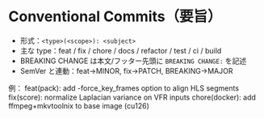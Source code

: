 # Conventional Commits（要旨）
- 形式：`<type>(<scope>): <subject>`
- 主な type：feat / fix / chore / docs / refactor / test / ci / build
- BREAKING CHANGE は本文/フッター先頭に `BREAKING CHANGE:` を記述
- SemVer と連動：feat→MINOR, fix→PATCH, BREAKING→MAJOR

例：
feat(pack): add -force_key_frames option to align HLS segments
fix(score): normalize Laplacian variance on VFR inputs
chore(docker): add ffmpeg+mkvtoolnix to base image (cu126)
